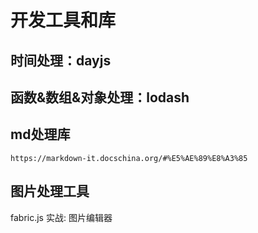 # 开发工具和库

## 时间处理：dayjs

## 函数&数组&对象处理：lodash

## md处理库

    https://markdown-it.docschina.org/#%E5%AE%89%E8%A3%85

## 图片处理工具

  fabric.js
  实战: 图片编辑器
